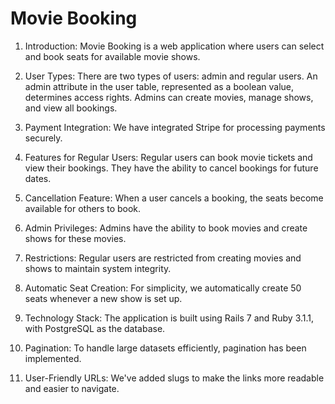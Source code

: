 # Movie Booking

1. Introduction: Movie Booking is a web application where users can select and book seats for available movie shows.

2. User Types: There are two types of users: admin and regular users. An admin attribute in the user table, represented as a boolean value, determines access rights. Admins can create movies, manage shows, and view all bookings.

3. Payment Integration: We have integrated Stripe for processing payments securely.

4. Features for Regular Users: Regular users can book movie tickets and view their bookings. They have the ability to cancel bookings for future dates. 

5. Cancellation Feature: When a user cancels a booking, the seats become available for others to book.

6. Admin Privileges: Admins have the ability to book movies and create shows for these movies.

7. Restrictions: Regular users are restricted from creating movies and shows to maintain system integrity.

8. Automatic Seat Creation: For simplicity, we automatically create 50 seats whenever a new show is set up.

9. Technology Stack: The application is built using Rails 7 and Ruby 3.1.1, with PostgreSQL as the database.

10. Pagination: To handle large datasets efficiently, pagination has been implemented.

11. User-Friendly URLs: We've added slugs to make the links more readable and easier to navigate.
